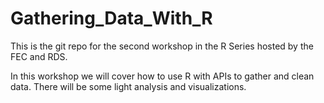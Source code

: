 # Gathering_Data_With_R

This is the git repo for the second workshop in the R Series hosted by the FEC and RDS.

In this workshop we will cover how to use R with APIs to gather and clean data.
There will be some light analysis and visualizations. 
